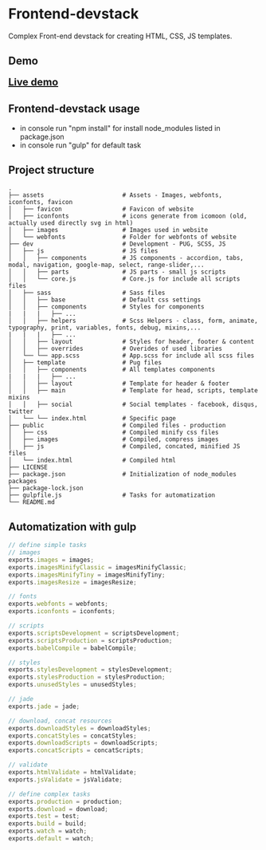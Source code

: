 <style type="text/css" rel="stylesheet">
   a,
   .link { 
        font-size: 20px; 
        font-weight: 700; 
    }
</style>

# Frontend-devstack
Complex Front-end devstack for creating HTML, CSS, JS templates.

## Demo
<a href="https://jakubtursky.sk/devstack/menu.html" target="_blank" title="Devstack" class="link">Live demo</a>

## Frontend-devstack usage
- in console run "npm install" for install node_modules listed in package.json
- in console run "gulp" for default task

## Project structure
   
    .
    ├── assets                      # Assets - Images, webfonts, iconfonts, favicon
    │   ├── favicon                 # Favicon of website
    │   ├── iconfonts               # icons generate from icomoon (old, actually used directly svg in html)
    │   ├── images                  # Images used in website
    │   └── webfonts                # Folder for webfonts of website
    ├── dev                         # Development - PUG, SCSS, JS
    │   ├── js                      # JS files
    │   │   ├── components          # JS components - accordion, tabs, modal, navigation, google-map, select, range-slider,...
    │   │   ├── parts               # JS parts - small js scripts
    │   │   └── core.js             # Core.js for include all scripts files
    │   ├── sass                    # Sass files
    │   │   ├── base                # Default css settings
    │   │   ├── components          # Styles for components
    |   |   |   ├── ...
    │   │   ├── helpers             # Scss Helpers - class, form, animate, typography, print, variables, fonts, debug, mixins,...
    |   |   |   ├── ...
    │   │   ├── layout              # Styles for header, footer & content
    │   │   ├── overrides           # Overides of used libraries
    │   └── └── app.scss            # App.scss for include all scss files
    │   ├── template                # Pug files
    │   │   ├── components          # All templates components
    |   |   |   ├── ...
    │   │   ├── layout              # Template for header & footer
    │   │   ├── main                # Template for head, scripts, template mixins
    │   │   ├── social              # Social templates - facebook, disqus, twitter
    │   └── └── index.html          # Specific page
    ├── public                      # Compiled files - production
    │   ├── css                     # Compiled minify css files
    │   ├── images                  # Compiled, compress images
    │   ├── js                      # Compiled, concated, minified JS files
    │   └── index.html              # Compiled html
    ├── LICENSE
    ├── package.json                # Initialization of node_modules packages
    ├── package-lock.json
    ├── gulpfile.js                 # Tasks for automatization
    └── README.md


## Automatization with gulp
```javascript
// define simple tasks
// images
exports.images = images;
exports.imagesMinifyClassic = imagesMinifyClassic;
exports.imagesMinifyTiny = imagesMinifyTiny;
exports.imagesResize = imagesResize;

// fonts
exports.webfonts = webfonts;
exports.iconfonts = iconfonts;

// scripts
exports.scriptsDevelopment = scriptsDevelopment;
exports.scriptsProduction = scriptsProduction;
exports.babelCompile = babelCompile;

// styles
exports.stylesDevelopment = stylesDevelopment;
exports.stylesProduction = stylesProduction;
exports.unusedStyles = unusedStyles;

// jade
exports.jade = jade;

// download, concat resources
exports.downloadStyles = downloadStyles;
exports.concatStyles = concatStyles;
exports.downloadScripts = downloadScripts;
exports.concatScripts = concatScripts;

// validate
exports.htmlValidate = htmlValidate;
exports.jsValidate = jsValidate;

// define complex tasks
exports.production = production;
exports.download = download;
exports.test = test;
exports.build = build;
exports.watch = watch;
exports.default = watch;
```